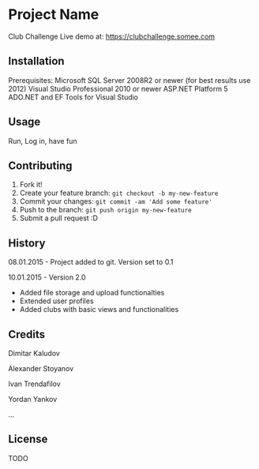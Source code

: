 # Project Name

Club Challenge
Live demo at: https://clubchallenge.somee.com

## Installation

Prerequisites:
Microsoft SQL Server 2008R2 or newer (for best results use 2012)
Visual Studio Professional 2010 or newer
ASP.NET Platform 5
ADO.NET and EF Tools for Visual Studio

## Usage

Run, Log in, have fun

## Contributing

1. Fork it!
2. Create your feature branch: `git checkout -b my-new-feature`
3. Commit your changes: `git commit -am 'Add some feature'`
4. Push to the branch: `git push origin my-new-feature`
5. Submit a pull request :D

## History

08.01.2015 - Project added to git. Version set to 0.1

10.01.2015 - Version 2.0
* Added file storage and upload functionalties
* Extended user profiles
* Added clubs with basic views and functionalities

## Credits

Dimitar Kaludov

Alexander Stoyanov

Ivan Trendafilov

Yordan Yankov

...

## License

TODO

